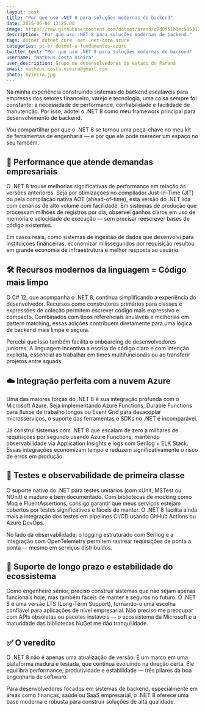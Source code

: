 ```yaml
---
layout: post
title: "Por que uso .NET 8 para soluções modernas de backend"
date: 2025-06-06 13:25:00
image: https://raw.githubusercontent.com/dotnet/brand/c7d0f51b8ec59531332d05fb27a5b758a7a3d689/logo/dotnet-logo.svg
description: "Por que uso .NET 8 para soluções modernas de backend."
tags: dotnet dotnet core .net .net-core azure
categories: pt-br dotnet-e-fundamentos-azure
twitter_text: "Por que uso .NET 8 para soluções modernas de backend"
username: "Matheus Costa Vieira"
user_description: Grupo de desenvolvedores do estado do Paraná
email: matheus.costa.vieira@gmail.com
photo: mvieira.jpg
---
```


Na minha experiência construindo sistemas de backend escaláveis para empresas dos setores financeiro, varejo e tecnologia, uma coisa sempre foi constante: a necessidade de performance, confiabilidade e facilidade de manutenção. Por isso, adotei o .NET 8 como meu framework principal para desenvolvimento de backend.

Vou compartilhar por que o .NET 8 se tornou uma peça-chave no meu kit de ferramentas de engenharia — e por que ele pode merecer um espaço no seu também.

## 🚀 Performance que atende demandas empresariais

O .NET 8 trouxe melhorias significativas de performance em relação às versões anteriores. Seja por otimizações no compilador Just-In-Time (JIT) ou pela compilação nativa AOT (ahead-of-time), esta versão do .NET lida com cenários de alto volume com facilidade. Em sistemas de produção que processam milhões de registros por dia, observei ganhos claros em uso de memória e velocidade de execução — sem precisar reescrever bases de código existentes.

Em casos reais, como sistemas de ingestão de dados que desenvolvi para instituições financeiras, economizar milissegundos por requisição resultou em grande economia de infraestrutura e melhor resposta ao usuário.

## 🛠️ Recursos modernos da linguagem = Código mais limpo

O C# 12, que acompanha o .NET 8, continua simplificando a experiência do desenvolvedor. Recursos como construtores primários para classes e expressões de coleção permitem escrever código mais expressivo e compacto. Combinados com tipos referenciais anuláveis e melhorias em pattern matching, essas adições contribuem diretamente para uma lógica de backend mais limpa e segura.

Percebi que isso também facilita o onboarding de desenvolvedores juniores. A linguagem incentiva a escrita de código claro e com intenção explícita, essencial ao trabalhar em times multifuncionais ou ao transferir projetos entre squads.

## ☁️ Integração perfeita com a nuvem Azure

Uma das maiores forças do .NET 8 é sua integração profunda com o Microsoft Azure. Seja implementando Azure Functions, Durable Functions para fluxos de trabalho longos ou Event Grid para desacoplar microsserviços, o suporte das ferramentas e SDKs no .NET é incomparável.

Já construí sistemas com .NET 8 que escalam de zero a milhares de requisições por segundo usando Azure Functions, mantendo observabilidade via Application Insights e logs com Serilog + ELK Stack. Essas integrações economizam tempo e reduzem significativamente o risco de erros em produção.

## 🧪 Testes e observabilidade de primeira classe

O suporte nativo do .NET para testes unitários (com xUnit, MSTest ou NUnit) é maduro e bem documentado. Com bibliotecas de mocking como Moq e FluentAssertions, consigo garantir que meus serviços estejam cobertos por testes significativos e fáceis de manter. O .NET 8 facilita ainda mais a integração dos testes em pipelines CI/CD usando GitHub Actions ou Azure DevOps.

No lado da observabilidade, o logging estruturado com Serilog e a integração com OpenTelemetry permitem rastrear requisições de ponta a ponta — mesmo em serviços distribuídos.

## 🔄 Suporte de longo prazo e estabilidade do ecossistema

Como engenheiro sênior, preciso construir sistemas que não sejam apenas funcionais hoje, mas também fáceis de manter e seguros no futuro. O .NET 8 é uma versão LTS (Long-Term Support), tornando-o uma escolha confiável para aplicações de nível empresarial. Não preciso me preocupar com APIs obsoletas ou pacotes instáveis — o ecossistema da Microsoft e a maturidade das bibliotecas NuGet me dão tranquilidade.

## ✅ O veredito

O .NET 8 não é apenas uma atualização de versão. É um marco em uma plataforma madura e testada, que continua evoluindo na direção certa. Ele equilibra performance, produtividade e estabilidade — três pilares da boa engenharia de software.

Para desenvolvedores focados em sistemas de backend, especialmente em áreas como finanças, saúde ou SaaS empresarial, o .NET 8 oferece uma base moderna e robusta para construir soluções de alta qualidade.
